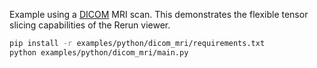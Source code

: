 <!--[metadata]
title = "Dicom MRI"
tags = ["tensor", "mri", "dicom"]
description = "Example using a DICOM MRI scan. This demonstrates the flexible tensor slicing capabilities of the Rerun viewer."
thumbnail = "https://static.rerun.io/dicom_mri/e39f34a1b1ddd101545007f43a61783e1d2e5f8e/480w.png"
thumbnail_dimensions = [480, 285]
channel = "main"
-->


<picture data-inline-viewer="dicom_mri">
  <source media="(max-width: 480px)" srcset="https://static.rerun.io/dicom_mri/e39f34a1b1ddd101545007f43a61783e1d2e5f8e/480w.png">
  <source media="(max-width: 768px)" srcset="https://static.rerun.io/dicom_mri/e39f34a1b1ddd101545007f43a61783e1d2e5f8e/768w.png">
  <source media="(max-width: 1024px)" srcset="https://static.rerun.io/dicom_mri/e39f34a1b1ddd101545007f43a61783e1d2e5f8e/1024w.png">
  <source media="(max-width: 1200px)" srcset="https://static.rerun.io/dicom_mri/e39f34a1b1ddd101545007f43a61783e1d2e5f8e/1200w.png">
  <img src="https://static.rerun.io/dicom_mri/e39f34a1b1ddd101545007f43a61783e1d2e5f8e/full.png" alt="">
</picture>

Example using a [DICOM](https://en.wikipedia.org/wiki/DICOM) MRI scan. This demonstrates the flexible tensor slicing capabilities of the Rerun viewer.

```bash
pip install -r examples/python/dicom_mri/requirements.txt
python examples/python/dicom_mri/main.py
```
